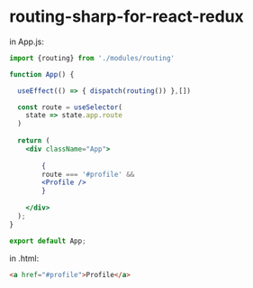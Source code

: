 # routing-sharp-for-react-redux

in App.js:

```jsx
import {routing} from './modules/routing'

function App() {

  useEffect(() => { dispatch(routing()) },[])

  const route = useSelector(
    state => state.app.route
  )
  
  return (
    <div className="App">
  
        {
        route === '#profile' &&
        <Profile />
        }
        
    </div>
  );
}

export default App;
```

in .html:

```html
<a href="#profile">Profile</a>
```
